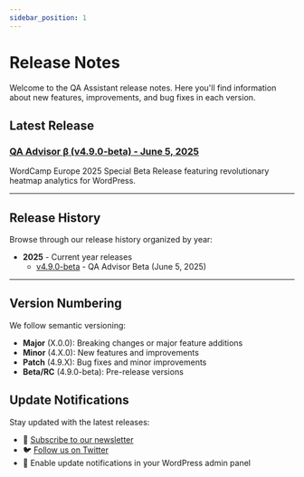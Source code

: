 ```yaml
---
sidebar_position: 1
---
```


# Release Notes

Welcome to the QA Assistant release notes. Here you'll find information about new features, improvements, and bug fixes in each version.

## Latest Release

### [QA Advisor β (v4.9.0-beta) - June 5, 2025](/docs/release-notes/2025/qa-advisor-beta-4-9-0)
WordCamp Europe 2025 Special Beta Release featuring revolutionary heatmap analytics for WordPress.

---

## Release History

Browse through our release history organized by year:

- **2025** - Current year releases
  - [v4.9.0-beta](/docs/release-notes/2025/qa-advisor-beta-4-9-0) - QA Advisor Beta (June 5, 2025)

---

## Version Numbering

We follow semantic versioning:
- **Major** (X.0.0): Breaking changes or major feature additions
- **Minor** (4.X.0): New features and improvements
- **Patch** (4.9.X): Bug fixes and minor improvements
- **Beta/RC** (4.9.0-beta): Pre-release versions

## Update Notifications

Stay updated with the latest releases:
- 📧 [Subscribe to our newsletter](https://quarka.org/qa-advisor-newsletter/)
- 🐦 [Follow us on Twitter](https://x.com/QA_Analytics)
- 📱 Enable update notifications in your WordPress admin panel
